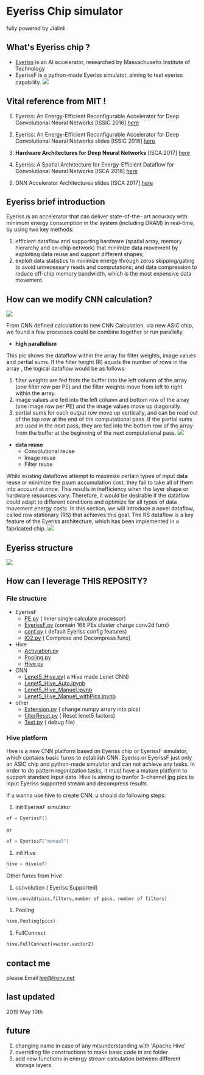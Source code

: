 # Eyeriss Chip simulator
fully powered by Jialinli

## What's Eyeriss chip ?
* [Eyeriss](http://www.mit.edu/~sze/eyeriss.html) is an AI accelerator, researched by Massachusetts Institute of Technology
* EyerissF is a python-made Eyeriss simulator, aiming to test eyeriss capability. 
![](readme-pic/5.png)

## Vital reference from MIT !
1. Eyeriss: An Energy-Efficient Reconfigurable Accelerator for Deep Convolutional Neural Networks [ISSIC 2016] [here](http://www.rle.mit.edu/eems/wp-content/uploads/2016/02/eyeriss_isscc_2016.pdf)
1. Eyeriss: An Energy-Efficient Reconfigurable Accelerator for Deep Convolutional Neural Networks slides [ISSIC 2016] [here](http://www.rle.mit.edu/eems/wp-content/uploads/2016/02/eyeriss_isscc_2016_slides.pdf)
1. **Hardware Architectures for Deep Neural Networks** [ISCA 2017] [here](http://www.rle.mit.edu/eems/wp-content/uploads/2017/03/Tutorial-on-DNN-CICS-MTL.pdf)

1. Eyeriss: A Spatial Architecture for Energy-Efficient Dataflow
for Convolutional Neural Networks [ISCA 2016] [here](http://www.rle.mit.edu/eems/wp-content/uploads/2016/04/eyeriss_isca_2016.pdf)

1. DNN Accelerator
Architectures slides [ISCA 2017] [here](http://www.rle.mit.edu/eems/wp-content/uploads/2017/06/Tutorial-on-DNN-4-of-9-DNN-Accelerator-Architectures.pdf)

## Eyeriss brief introduction

Eyeriss is an accelerator that can deliver state-of-the- art accuracy with minimum energy consumption in the system (including DRAM) in real-time, by using two key methods:
1. efficient dataflow and supporting hardware (spatial array, memory hierarchy and on-chip network) that minimize data movement by exploiting data reuse and support different shapes; 
1. exploit data statistics to minimize energy through zeros skipping/gating to avoid unnecessary reads and computations; and data compression to reduce off-chip memory bandwidth, which is the most expensive data movement.

## How can we modify CNN calculation?
![](readme-pic/1.png)

From CNN defined calculation to new CNN Calculation, via new ASIC chip, we found a few processes could be combine together or run parallelly.
* **high parallelism**

This pic shows the dataflow within the array for filter weights, image values and partial sums. If the filter height (R) equals the number of rows in the array , the logical dataflow would be as follows:
1. filter weights are fed from the buffer into the left column of the array (one filter row per PE) and the filter weights move from left to right within the array.
1. image values are fed into the left column and bottom row of the array (one image row per PE) and the image values move up diagonally.
1. partial sums for each output row move up vertically, and can be read out of the top row at the end of the computational pass. If the partial sums are used in the next pass, they are fed into the bottom row of the array from the buffer at the beginning of the next computational pass.
![](readme-pic/3.png)

* **data reuse**
    * Convolutional reuse
    * Image reuse
    * Filter reuse

While existing dataflows attempt to maximize certain types of input data reuse or minimize the psum accumulation cost, they fail to take all of them into account at once. This results in inefficiency when the layer shape or hardware resources vary. Therefore, it would be desirable if the dataflow could adapt to different conditions and optimize for all types of data movement energy costs. In this section, we will introduce a novel dataflow, called row stationary (RS) that achieves this goal. The RS dataflow is a key feature of the Eyeriss architecture, which has been implemented in a fabricated chip.
![](readme-pic/2.png)

## Eyeriss structure 
![](readme-pic/4.png)

## How can I leverage THIS REPOSITY?

### File structure
* EyerissF
    * [PE.py](PE.py) ( inner single calculate processor)
    * [EyerissF.py](EyerissF.py) (contain 168 PEs cluster charge conv2d funx)
    * [conf.py](conf.py) ( default Eyeriss config features)
    * [IO2.py](IO2.py) ( Compress and Decompress funx)
* Hive
    * [Activiation.py](Activiation.py)
    * [Pooling.py](Pooling.py)
    * [Hive.py](Hive.py)
* CNN 
    * [Lenet5_Hive.py](Lenet5_Hive.py )( a Hive made Lenet CNN)
    * [Lenet5_Hive_Auto.ipynb](Lenet5_Hive_Auto.ipynb)
    * [Lenet5_Hive_Manuel.ipynb](Lenet5_Hive_Manuel.ipynb)
    * [Lenet5_Hive_Manuel_withPics.ipynb](Lenet5_Hive_Manuel_withPics.ipynb)
* other
    * [Extension.py]( Extension.py) ( change numpy arrary into pics)
    * [filterReset.py]( filterReset.py) ( Reset lenet5 factors)
    * [Test.py]( Test.py) ( debug file)

### Hive platform

Hive is a new CNN platform based on Eyeriss chip or EyerissF simulator, which contains basic funxs to establish CNN.
Eyeriss or EyerissF just only an ASIC chip and python-made simulator and can not achieve any tasks. In order to do pattern regonization tasks, it must have a mature platform to support standard input data.
Hive is aiming to tranfor 3-channel jpg pics to input Eyeriss supported stream and decompress results.


If u wanna use hive to create CNN, u should do following steps:

1. init EyerissF simulator 
```python
ef = EyerissF()
```
or

```python
ef = EyerissF("manual")
```

1. init Hive
```python
hive = Hive(ef)
```

Other funxs from Hive
1. convolution ( Eyeriss Supported)
```python
hive.conv2d(pics,filters,number of pics, number of filters)
```
1. Pooling
```python
hive.Pooling(pics)
```
1. FullConnect
```python
hive.FullConnect(vector,vector2)
```


## contact me
please Email lee@frony.net

## last updated
2019 May 10th

## __future__
1. changing name in case of any misunderstanding with 'Apache Hive'
1. overriding file constructions to make basic code in src folder
1. add new functions in energy stream calculation between different storage layers 
